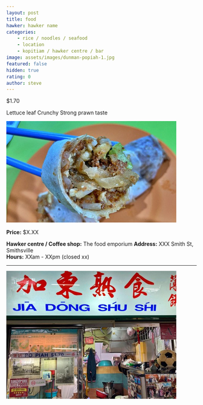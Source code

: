 ```yaml
---
layout: post
title: food
hawker: hawker name
categories: 
    - rice / noodles / seafood
    - location
    - kopitiam / hawker centre / bar
image: assets/images/dunman-popiah-1.jpg
featured: false
hidden: true
rating: 0
author: steve
---
```


$1.70

Lettuce leaf 
Crunchy
Strong prawn taste

![Alt text](/assets/images/dunman-popiah-2.jpg "description text")

**Price:** $X.XX  

**Hawker centre / Coffee shop:** The food emporium
**Address:** XXX Smith St, Smithsville  
**Hours:** XXam - XXpm (closed xx)  

***  

![Alt text](/assets/images/dunman-popiah-3.jpg "description text")